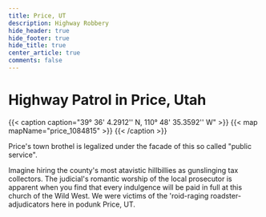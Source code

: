 ```yaml
---
title: Price, UT
description: Highway Robbery
hide_header: true
hide_footer: true
hide_title: true
center_article: true
comments: false
---
```


# Highway Patrol in Price, Utah

{{< caption caption="39° 36' 4.2912'' N, 110° 48' 35.3592'' W" >}}
{{< map mapName="price_1084815" >}} {{< /caption >}}

Price's town brothel is legalized under the facade of this so called "public
service".

Imagine hiring the county's most atavistic hillbillies as gunslinging tax
collectors. The judicial's romantic worship of the local prosecutor is apparent
when you find that every indulgence will be paid in full at this church of the
Wild West. We were victims of the 'roid-raging roadster-adjudicators here in
podunk Price, UT.

